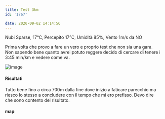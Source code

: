 ```yaml
---
title: Test 3km
id: '1767'

date: 2020-09-02 14:14:56
---
```


Nubi Sparse, 17°C, Percepito 17°C, Umidità 85%, Vento 1m/s da NO

Prima volta che provo a fare un vero e proprio test che non sia una gara. Non sapendo bene quanto avrei potuto reggere decido di cercare di tenere i 3:45 min/km e vedere come va.

![image](/images/2021/08/test_hu39160f09d68fd3bbab34a415db465bbc_34118_700x0_resize_q75_box.jpg)

#### Risultati

Tutto bene fino a circa 700m dalla fine dove inizio a faticare parecchio ma riesco lo stesso a concludere con il tempo che mi ero prefisso. Devo dire che sono contento del risultato.

<!-- ![image](/images/2021/08/20200902-activity-map_hu5778a8d4c8bb3a51f6d16ab981b1d88c_66980_700x0_resize_box_3.png) -->

#### map
